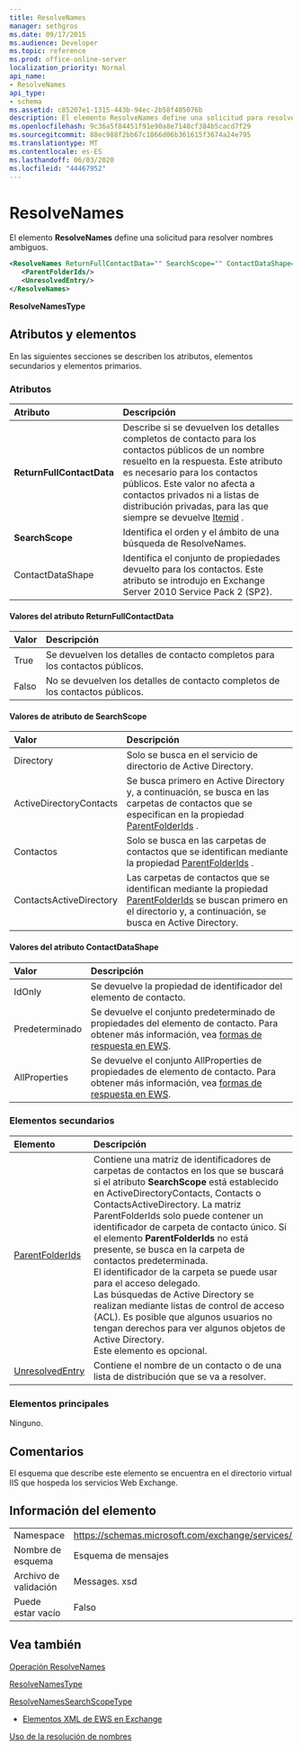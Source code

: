 ```yaml
---
title: ResolveNames
manager: sethgros
ms.date: 09/17/2015
ms.audience: Developer
ms.topic: reference
ms.prod: office-online-server
localization_priority: Normal
api_name:
- ResolveNames
api_type:
- schema
ms.assetid: c85207e1-1315-443b-94ec-2b58f405076b
description: El elemento ResolveNames define una solicitud para resolver nombres ambiguos.
ms.openlocfilehash: 9c36a5f84451f91e90a8e7148cf384b5cacd7f29
ms.sourcegitcommit: 88ec988f2bb67c1866d06b361615f3674a24e795
ms.translationtype: MT
ms.contentlocale: es-ES
ms.lasthandoff: 06/03/2020
ms.locfileid: "44467952"
---
```

# <a name="resolvenames"></a>ResolveNames

El elemento **ResolveNames** define una solicitud para resolver nombres ambiguos. 
  
```XML
<ResolveNames ReturnFullContactData="" SearchScope="" ContactDataShape="">
   <ParentFolderIds/>
   <UnresolvedEntry/>
</ResolveNames>
```

 **ResolveNamesType**
## <a name="attributes-and-elements"></a>Atributos y elementos

En las siguientes secciones se describen los atributos, elementos secundarios y elementos primarios.
  
### <a name="attributes"></a>Atributos

|**Atributo**|**Descripción**|
|:-----|:-----|
|**ReturnFullContactData** <br/> |Describe si se devuelven los detalles completos de contacto para los contactos públicos de un nombre resuelto en la respuesta. Este atributo es necesario para los contactos públicos. Este valor no afecta a contactos privados ni a listas de distribución privadas, para las que siempre se devuelve [Itemid](itemid.md) .  <br/> |
|**SearchScope** <br/> |Identifica el orden y el ámbito de una búsqueda de ResolveNames.  <br/> |
|ContactDataShape  <br/> |Identifica el conjunto de propiedades devuelto para los contactos. Este atributo se introdujo en Exchange Server 2010 Service Pack 2 (SP2).  <br/> |
   
#### <a name="returnfullcontactdata-attribute-values"></a>Valores del atributo ReturnFullContactData

|**Valor**|**Descripción**|
|:-----|:-----|
|True  <br/> |Se devuelven los detalles de contacto completos para los contactos públicos.  <br/> |
|Falso  <br/> |No se devuelven los detalles de contacto completos de los contactos públicos.  <br/> |
   
#### <a name="searchscope-attribute-values"></a>Valores de atributo de SearchScope

|**Valor**|**Descripción**|
|:-----|:-----|
|Directory  <br/> |Solo se busca en el servicio de directorio de Active Directory.  <br/> |
|ActiveDirectoryContacts  <br/> |Se busca primero en Active Directory y, a continuación, se busca en las carpetas de contactos que se especifican en la propiedad [ParentFolderIds](parentfolderids.md) .  <br/> |
|Contactos  <br/> |Solo se busca en las carpetas de contactos que se identifican mediante la propiedad [ParentFolderIds](parentfolderids.md) .  <br/> |
|ContactsActiveDirectory  <br/> |Las carpetas de contactos que se identifican mediante la propiedad [ParentFolderIds](parentfolderids.md) se buscan primero en el directorio y, a continuación, se busca en Active Directory.  <br/> |
   
#### <a name="contactdatashape-attribute-values"></a>Valores del atributo ContactDataShape

|**Valor**|**Descripción**|
|:-----|:-----|
|IdOnly  <br/> |Se devuelve la propiedad de identificador del elemento de contacto.  <br/> |
|Predeterminado  <br/> |Se devuelve el conjunto predeterminado de propiedades del elemento de contacto. Para obtener más información, vea [formas de respuesta en EWS](https://msdn.microsoft.com/library/1c5ddc0a-c4e0-4488-8972-7543b5b464df%28Office.15%29.aspx).  <br/> |
|AllProperties  <br/> |Se devuelve el conjunto AllProperties de propiedades de elemento de contacto. Para obtener más información, vea [formas de respuesta en EWS](https://msdn.microsoft.com/library/1c5ddc0a-c4e0-4488-8972-7543b5b464df%28Office.15%29.aspx).  <br/> |
   
### <a name="child-elements"></a>Elementos secundarios

|**Elemento**|**Descripción**|
|:-----|:-----|
|[ParentFolderIds](parentfolderids.md) <br/> |Contiene una matriz de identificadores de carpetas de contactos en los que se buscará si el atributo **SearchScope** está establecido en ActiveDirectoryContacts, Contacts o ContactsActiveDirectory. La matriz ParentFolderIds solo puede contener un identificador de carpeta de contacto único. Si el elemento **ParentFolderIds** no está presente, se busca en la carpeta de contactos predeterminada.  <br/> El identificador de la carpeta se puede usar para el acceso delegado.  <br/> Las búsquedas de Active Directory se realizan mediante listas de control de acceso (ACL). Es posible que algunos usuarios no tengan derechos para ver algunos objetos de Active Directory.  <br/> Este elemento es opcional.  <br/> |
|[UnresolvedEntry](unresolvedentry.md) <br/> |Contiene el nombre de un contacto o de una lista de distribución que se va a resolver.  <br/> |
   
### <a name="parent-elements"></a>Elementos principales

Ninguno.
  
## <a name="remarks"></a>Comentarios

El esquema que describe este elemento se encuentra en el directorio virtual IIS que hospeda los servicios Web Exchange.
  
## <a name="element-information"></a>Información del elemento

|||
|:-----|:-----|
|Namespace  <br/> |https://schemas.microsoft.com/exchange/services/2006/messages  <br/> |
|Nombre de esquema  <br/> |Esquema de mensajes  <br/> |
|Archivo de validación  <br/> |Messages. xsd  <br/> |
|Puede estar vacío  <br/> |Falso  <br/> |
   
## <a name="see-also"></a>Vea también



[Operación ResolveNames](resolvenames-operation.md)
  
[ResolveNamesType](https://msdn.microsoft.com/library/ExchangeWebServices.ResolveNamesType.aspx)
  
[ResolveNamesSearchScopeType](https://msdn.microsoft.com/library/ExchangeWebServices.ResolveNamesSearchScopeType.aspx)


- [Elementos XML de EWS en Exchange](ews-xml-elements-in-exchange.md)


[Uso de la resolución de nombres](https://msdn.microsoft.com/library/9257fb07-89d2-46eb-b885-e2173fe6fbc1%28Office.15%29.aspx)

